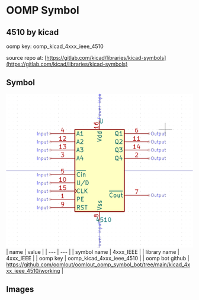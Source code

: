 # OOMP Symbol  
## 4510  by kicad  
  
oomp key: oomp_kicad_4xxx_ieee_4510  
  
source repo at: [https://gitlab.com/kicad/libraries/kicad-symbols](https://gitlab.com/kicad/libraries/kicad-symbols)  
## Symbol  
  
[![working.png](working_600.png)](working.png)  
| name | value | 
| --- | --- | 
| symbol name | 4xxx_IEEE | 
| library name | 4xxx_IEEE | 
| oomp key | oomp_kicad_4xxx_ieee_4510 | 
| oomp bot github | https://github.com/oomlout/oomlout_oomp_symbol_bot/tree/main/kicad_4xxx_ieee_4510/working | 
## Images  
